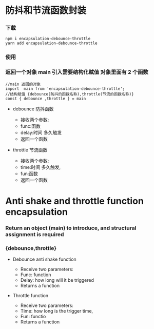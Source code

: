 

# 防抖和节流函数封装
### 下载
```
npm i encapsulation-debounce-throttle 
yarn add encapsulation-debounce-throttle
```
### 使用
### 返回一个对象 main 引入需要结构化赋值 对象里面有 2 个函数
``` 
//main 返回的对象
import  main from 'encapsulation-debounce-throttle';
//结构赋值 {debounce(防抖的函数名称),throttle(节流的函数名称)}
const { debounce ,throttle } = main
```
+ debounce 防抖函数
   + 接收两个参数:
   + func:函数
   + delay:时间 多久触发
   + 返回一个函数

+ throttle 节流函数
   + 接收两个参数:
   + time:时间 多久触发,
   + fun:函数
   + 返回一个函数

# Anti shake and throttle function encapsulation

### Return an object (main) to introduce, and structural assignment is required

### {debounce,throttle}
+ Debounce anti shake function
   + Receive two parameters:
   + Func: function
   + Delay: how long will it be triggered
   + Returns a function



+ Throttle function
   + Receive two parameters:
   + Time: how long is the trigger time,
   + Fun: functio
   + Returns a function
